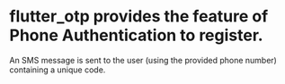 # flutter_otp provides the feature of Phone Authentication to register.
An SMS message is sent to the user (using the provided phone number) containing a unique code.
